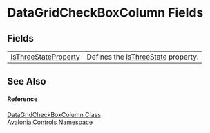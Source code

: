 # DataGridCheckBoxColumn Fields




## Fields
<table>
<tr>
<td><a href="F_Avalonia_Controls_DataGridCheckBoxColumn_IsThreeStateProperty">IsThreeStateProperty</a></td>
<td>Defines the <a href="P_Avalonia_Controls_DataGridCheckBoxColumn_IsThreeState">IsThreeState</a> property.</td>
</tr>
</table>

## See Also


#### Reference
<a href="T_Avalonia_Controls_DataGridCheckBoxColumn">DataGridCheckBoxColumn Class</a>  
<a href="N_Avalonia_Controls">Avalonia.Controls Namespace</a>  

